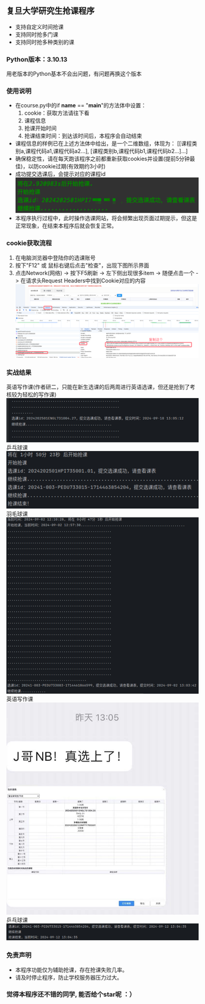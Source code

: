 ## 复旦大学研究生抢课程序
- 支持自定义时间抢课
- 支持同时抢多门课
- 支持同时抢多种类别的课

### Python版本：3.10.13
用老版本的Python基本不会出问题，有问题再换这个版本

### 使用说明
- 在course.py中的if __name__ == "__main__"的方法体中设置：
     1. cookie：获取方法请往下看
  2. 课程信息 
  3. 抢课开始时间
  4. 抢课结束时间：到达该时间后，本程序会自动结束
- 课程信息的样例已在上述方法体中给出，是一个二维数组，体现为：
    [[课程类别a,课程代码a1,课程代码a2...], [课程类别b,课程代码b1,课程代码b2...]...]
- 确保稳定性，请在每天跑该程序之前都重新获取cookies并设置(提前5分钟最佳)，以防cookie过期(有效期约3小时)
- 成功提交选课后，会提示对应的课程id  
![img_1.png](img_1.png)
- 本程序执行过程中，此时操作选课网站，将会频繁出现页面过期提示，但这是正常现象，在结束本程序后就会恢复正常。

### cookie获取流程
1. 在电脑浏览器中登陆你的选课账号
2. 按下"F12" 或 鼠标右键后点击"检查"，出现下图所示界面
3. 点击Network(网络) -> 按下F5刷新 -> 左下侧出现很多item -> 随便点击一个 -> 在请求头Request Headers中找到Cookie对应的内容  
![img.png](img.png)

### 实战结果
英语写作课(作者研二，只能在新生选课的后两周进行英语选课，但还是抢到了考核较为轻松的写作课)
![img_4.png](img_4.png)
乒乓球课  
![img_2.png](img_2.png)  
羽毛球课  
![img_3.png](img_3.png)
英语写作课
![img_5.png](img_5.png)
乒乓球课
![img_7.png](img_7.png)

### 免责声明
- 本程序功能仅为辅助抢课，存在抢课失败几率。
- 请及时停止程序，防止学校服务器压力过大。


### 觉得本程序还不错的同学, 能否给个star呢 ：）